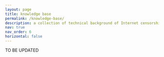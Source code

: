 ```yaml
---
layout: page
title: knowledge base
permalink: /knowledge-base/
description: a collection of technical background of Internet censorship.
nav: true
nav_order: 6
horizontal: false
---
```


TO BE UPDATED